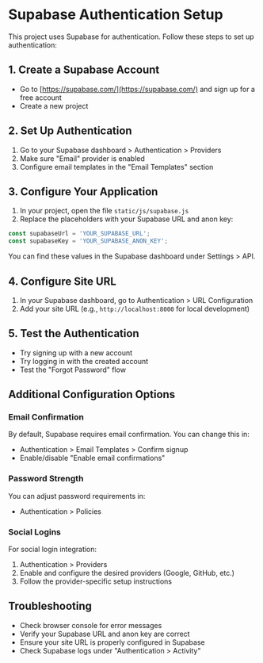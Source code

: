 # Supabase Authentication Setup

This project uses Supabase for authentication. Follow these steps to set up authentication:

## 1. Create a Supabase Account

- Go to [https://supabase.com/](https://supabase.com/) and sign up for a free account
- Create a new project

## 2. Set Up Authentication

1. Go to your Supabase dashboard > Authentication > Providers
2. Make sure "Email" provider is enabled
3. Configure email templates in the "Email Templates" section

## 3. Configure Your Application

1. In your project, open the file `static/js/supabase.js`
2. Replace the placeholders with your Supabase URL and anon key:

```javascript
const supabaseUrl = 'YOUR_SUPABASE_URL';
const supabaseKey = 'YOUR_SUPABASE_ANON_KEY';
```

You can find these values in the Supabase dashboard under Settings > API.

## 4. Configure Site URL

1. In your Supabase dashboard, go to Authentication > URL Configuration
2. Add your site URL (e.g., `http://localhost:8000` for local development)

## 5. Test the Authentication

- Try signing up with a new account
- Try logging in with the created account
- Test the "Forgot Password" flow

## Additional Configuration Options

### Email Confirmation

By default, Supabase requires email confirmation. You can change this in:
- Authentication > Email Templates > Confirm signup
- Enable/disable "Enable email confirmations"

### Password Strength

You can adjust password requirements in:
- Authentication > Policies

### Social Logins

For social login integration:
1. Authentication > Providers
2. Enable and configure the desired providers (Google, GitHub, etc.)
3. Follow the provider-specific setup instructions

## Troubleshooting

- Check browser console for error messages
- Verify your Supabase URL and anon key are correct
- Ensure your site URL is properly configured in Supabase
- Check Supabase logs under "Authentication > Activity" 